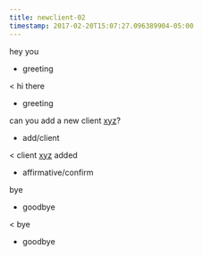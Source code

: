 ```yaml
---
title: newclient-02
timestamp: 2017-02-20T15:07:27.096389904-05:00
---
```


hey you
* greeting

< hi there
* greeting

can you add a new client [xyz](company#name)?
* add/client

< client [xyz](company#name) added
* affirmative/confirm

bye
* goodbye

< bye
* goodbye
